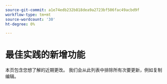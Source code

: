 ```yaml
---
source-git-commit: a1e74edb232b818dea9a2723bf506fac49acbd9f
workflow-type: tm+mt
source-wordcount: '30'
ht-degree: 0%

---
```

# 最佳实践的新增功能

本页包含您想了解的近期更改。 我们会从此列表中排除所有次要更新，例如复制编辑。<!-- year_group -->
